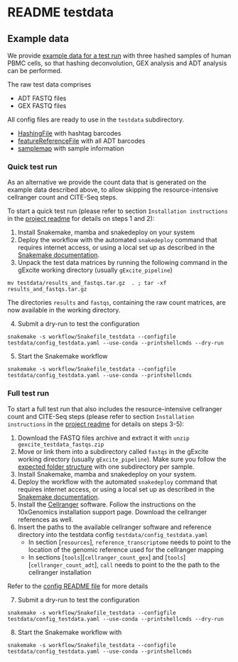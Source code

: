 # README testdata


## Example data

We provide [example data for a test run](https://drive.google.com/drive/folders/14clt2_E_P0-HEXlJwH1fHCk5KhpPpxMc?usp=share_link) with three hashed samples of human PBMC cells, so that hashing deconvolution, GEX analysis and ADT analysis can be performed. 

The raw test data comprises

- ADT FASTQ files
- GEX FASTQ files

All config files are ready to use in the `testdata` subdirectory.
- [HashingFile](HashingFile_PBMC_D1.csv) with hashtag barcodes
- [featureReferenceFile](feature_reference.txt) with all ADT barcodes
- [samplemap](samplemap_testdata) with sample information  


### Quick test run

As an alternative we provide the count data that is generated on the example data described above, to allow skipping the resource-intensive cellranger count and CITE-Seq steps.

To start a quick test run (please refer to section `Installation instructions` in the [project readme](../README.md) for details on steps 1 and 2):

1) Install Snakemake, mamba and snakedeploy on your system
2) Deploy the workflow with the automated `snakedeploy` command that requires internet access, or using a local set up as described in the [Snakemake documentation](https://snakemake.readthedocs.io/en/stable/snakefiles/modularization.html#modules).
3) Unpack the test data matrices by running the following command in the gExcite working directory (usually `gExcite_pipeline`)
```
mv testdata/results_and_fastqs.tar.gz  . ; tar -xf results_and_fastqs.tar.gz
```

The directories `results` and `fastqs`, containing the raw count matrices, are now available in the working directory.

4) Submit a dry-run to test the configuration

```
snakemake -s workflow/Snakefile_testdata --configfile testdata/config_testdata.yaml --use-conda --printshellcmds --dry-run
```

5) Start the Snakemake workflow

```
snakemake -s workflow/Snakefile_testdata --configfile testdata/config_testdata.yaml --use-conda --printshellcmds
```


### Full test run
To start a full test run that also includes the resource-intensive cellranger count and CITE-Seq steps (please refer to section `Installation instructions` in the [project readme](../README.md) for details on steps 3-5):

1) Download the FASTQ files archive and extract it with `unzip gexcite_testdata_fastqs.zip`
2) Move or link them into a subdirectory called `fastqs` in the gExcite working directory (usually `gExcite_pipeline`). Make sure you follow the [expected folder structure](../README.md) with one subdirectory per sample.
3) Install Snakemake, mamba and snakedeploy on your system.
4) Deploy the workflow with the automated `snakedeploy` command that requires internet access, or using a local set up as described in the [Snakemake documentation](https://snakemake.readthedocs.io/en/stable/snakefiles/modularization.html#modules).
5) Install the [Cellranger](https://support.10xgenomics.com/single-cell-gene-expression/software/pipelines/latest/what-is-cell-ranger) software. Follow the instructions on the 10xGenomics installation support page. Download the cellranger references as well.
6) Insert the paths to the available cellranger software and reference directory into the testdata config `testdata/config_testdata.yaml`
    - In section [`resources`], `reference_transcriptome` needs to point to the location of the genomic reference used for the cellranger mapping
    - In sections [`tools`][`cellranger_count_gex`] and [`tools`][`cellranger_count_adt`], `call` needs to point to the the path to the cellranger installation

Refer to the [config README file](../config/README.md) for more details

7) Submit a dry-run to test the configuration

```
snakemake -s workflow/Snakefile_testdata --configfile testdata/config_testdata.yaml --use-conda --printshellcmds --dry-run
```

8) Start the Snakemake workflow with

```
snakemake -s workflow/Snakefile_testdata --configfile testdata/config_testdata.yaml --use-conda --printshellcmds
```
